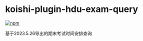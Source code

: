 # koishi-plugin-hdu-exam-query

[![npm](https://img.shields.io/npm/v/koishi-plugin-hdu-exam-query?style=flat-square)](https://www.npmjs.com/package/koishi-plugin-hdu-exam-query)

基于2023.5.26导出的期末考试时间安排查询
